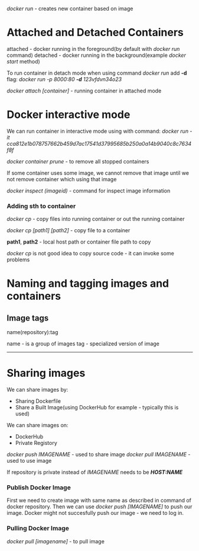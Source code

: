 _docker run_ - creates new container based on image

# Attached and Detached Containers

attached - docker running in the foreground(by default with _docker run_ command)
detached - docker running in the background(example _docker start_ method)

To run container in detach mode when using command _docker run_ add **-d** flag: _docker run -p 8000:80 **-d** 123vfdvn34o23_

_docker attach [container]_ - running container in attached mode


# Docker interactive mode
We can run container in interactive mode using with command: _docker run -it cca812e1b078757662b459d7ac17541d37995685b250a0a14b9040c8c7634f8f_

_docker container prune_ - to remove all stopped containers

If some container uses some image, we cannot remove that image until we not remove container which using that image

_docker inspect (imageid)_ - command for inspect image information

### Adding sth to container
_docker cp_ - copy files into running container or out the running container

_docker cp [path1] [path2]_ - copy file to a container

**path1**, **path2** - local host path or container file path to copy

_docker cp_ is not good idea to copy source code - it can invoke some problems


# Naming and tagging images and containers

## Image tags

name(repository):tag

name - is a group of images
tag - specialized version of image

---

# Sharing images

We can share images by:
- Sharing Dockerfile
- Share a Built Image(using DockerHub for example - typically this is used)

We can share images on:
- DockerHub
- Private Registory

_docker push IMAGENAME_ - used to share image
_docker pull IMAGENAME_ - used to use image

If repository is private instead of _IMAGENAME_ needs to be ***HOST:NAME***

### Publish Docker Image

First we need to create image with same name as described in command of docker repository. Then we can use _docker push [IMAGENAME]_ to push our image. Docker might not succesfully push our image - we need to log in.

### Pulling Docker Image
_docker pull [imagename]_ - to pull image
